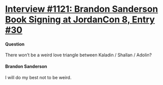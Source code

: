 # [Interview #1121: Brandon Sanderson Book Signing at JordanCon 8, Entry #30](https://www.theoryland.com/intvmain.php?i=1121#30)

#### Question

There won’t be a weird love triangle between Kaladin / Shallan / Adolin?

#### Brandon Sanderson

I will do my best not to be weird.

